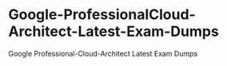 # Google-ProfessionalCloud-Architect-Latest-Exam-Dumps
Google Professional-Cloud-Architect Latest Exam Dumps
